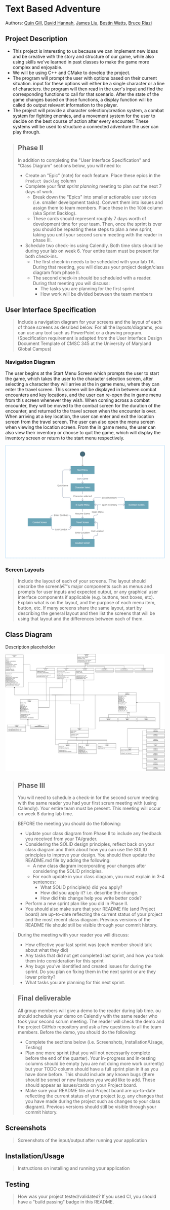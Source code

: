 # Text Based Adventure
 
Authors: [Quin Gill](https://github.com/qhgill), [David Hannah](https://github.com/DavidRHannah), [James Liu](https://github.com/jliu0411), [Bestin Watts](https://github.com/BestinMW), [Bruce Riazi](https://github.com/r-bruce)

## Project Description
 * This project is interesting to us because we can implement new ideas and be creative with the story and structure of our game, while also using skills we've learned in past classes to make the game more complex and enjoyable.
 * We will be using C++ and CMake to develop the project.
 * The program will prompt the user with options based on their current situation. input for these options will either be a single character or a line of characters. the program will then read in the user's input and find the corresponding functions to call for that scenario. After the state of the game changes based on those functions, a display function will be called do output relevant information to the player.
 * The project will provide a character selection/creation system, a combat system for fighting enemies, and a movement system for the user to decide on the best course of action after every encounter. These systems will be used to structure a connected adventure the user can play through.

 > ## Phase II
 > In addition to completing the "User Interface Specification" and "Class Diagram" sections below, you will need to:
 > * Create an "Epic" (note) for each feature. Place these epics in the `Product Backlog` column
 > * Complete your first *sprint planning* meeting to plan out the next 7 days of work.
 >   * Break down the "Epics" into smaller actionable user stories (i.e. smaller development tasks). Convert them into issues and assign them to team members. Place these in the `TODO` column (aka Sprint Backlog).
 >   * These cards should represent roughly 7 days worth of development time for your team. Then, once the sprint is over you should be repeating these steps to plan a new sprint, taking you until your second scrum meeting with the reader in phase III.
 > * Schedule two check-ins using Calendly. Both time slots should be during your lab on week 6. Your entire team must be present for both check-ins.
 >   * The first check-in needs to be scheduled with your lab TA. During that meeting, you will discuss your project design/class diagram from phase II.
 >   * The second check-in should be scheduled with a reader. During that meeting you will discuss:
 >     * The tasks you are planning for the first sprint
 >     * How work will be divided between the team members
## User Interface Specification
 > Include a navigation diagram for your screens and the layout of each of those screens as desribed below. For all the layouts/diagrams, you can use any tool such as PowerPoint or a drawing program. (Specification requirement is adapted from the User Interface Design Document Template of CMSC 345 at the University of Maryland Global Campus)

### Navigation Diagram
The user begins at the Start Menu Screen which prompts the user to start the game, which takes the user to the character selection screen, after selecting a character they will arrive at the in game menu, where they can enter the travel screen. This screen will be displayed in between combat encounters and key locations, and the user can re-open the in game menu from this screen whenever they wish. When coming across a combat encounter, they will be moved to the combat screen for the duration of the encounter, and returned to the travel screen when the encounter is over. When arriving at a key location, the user can enter and exit the location screen from the travel screen. The user can also open the menu screen when viewing the location screen. From the in game menu, the user can also view their inventory or choose to quit the game, which will display the inventory screen or return to the start menu respectively.

![Screen Navigation Diagram](./readmeImages/screenNavigation.PNG)

### Screen Layouts
> Include the layout of each of your screens. The layout should describe the screenâ€™s major components such as menus and prompts for user inputs and expected output, or any graphical user interface components if applicable (e.g. buttons, text boxes, etc). Explain what is on the layout, and the purpose of each menu item, button, etc. If many screens share the same layout, start by describing the general layout and then list the screens that will be using that layout and the differences between each of them.

## Class Diagram
 Description placeholder

 ![Class Diagram](./readmeImages/classdiagramdraft2.drawio.png)
 
 > ## Phase III
 > You will need to schedule a check-in for the second scrum meeting with the same reader you had your first scrum meeting with (using Calendly). Your entire team must be present. This meeting will occur on week 8 during lab time.
 
 > BEFORE the meeting you should do the following:
 > * Update your class diagram from Phase II to include any feedback you received from your TA/grader.
 > * Considering the SOLID design principles, reflect back on your class diagram and think about how you can use the SOLID principles to improve your design. You should then update the README.md file by adding the following:
 >   * A new class diagram incorporating your changes after considering the SOLID principles.
 >   * For each update in your class diagram, you must explain in 3-4 sentences:
 >     * What SOLID principle(s) did you apply?
 >     * How did you apply it? i.e. describe the change.
 >     * How did this change help you write better code?
 > * Perform a new sprint plan like you did in Phase II.
 > * You should also make sure that your README file (and Project board) are up-to-date reflecting the current status of your project and the most recent class diagram. Previous versions of the README file should still be visible through your commit history.
 
> During the meeting with your reader you will discuss: 
 > * How effective your last sprint was (each member should talk about what they did)
 > * Any tasks that did not get completed last sprint, and how you took them into consideration for this sprint
 > * Any bugs you've identified and created issues for during the sprint. Do you plan on fixing them in the next sprint or are they lower priority?
 > * What tasks you are planning for this next sprint.

 
 > ## Final deliverable
 > All group members will give a demo to the reader during lab time. ou should schedule your demo on Calendly with the same reader who took your second scrum meeting. The reader will check the demo and the project GitHub repository and ask a few questions to all the team members. 
 > Before the demo, you should do the following:
 > * Complete the sections below (i.e. Screenshots, Installation/Usage, Testing)
 > * Plan one more sprint (that you will not necessarily complete before the end of the quarter). Your In-progress and In-testing columns should be empty (you are not doing more work currently) but your TODO column should have a full sprint plan in it as you have done before. This should include any known bugs (there should be some) or new features you would like to add. These should appear as issues/cards on your Project board.
 > * Make sure your README file and Project board are up-to-date reflecting the current status of your project (e.g. any changes that you have made during the project such as changes to your class diagram). Previous versions should still be visible through your commit history. 
 
 ## Screenshots
 > Screenshots of the input/output after running your application
 ## Installation/Usage
 > Instructions on installing and running your application
 ## Testing
 > How was your project tested/validated? If you used CI, you should have a "build passing" badge in this README.
 